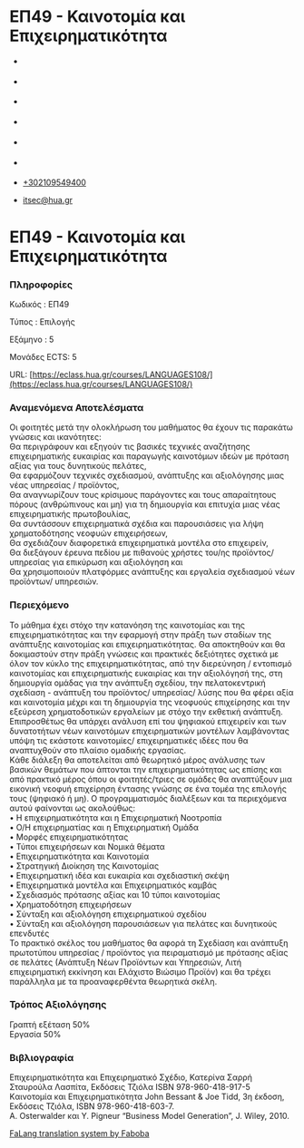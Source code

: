 ΕΠ49 - Καινοτομία και Επιχειρηματικότητα
===============  

*   [](https://www.facebook.com/ditharokopio)
*   [](https://www.youtube.com/channel/UCEHkYirpXF1nSLxDCrfDZ4A)
*   [](https://www.linkedin.com/company/77699385)
*   [](https://www.instagram.com/dithua)

*   [](https://dit.hua.gr/index.php/el/studies/undergraduate-studies?view=article&id=1899:ep261-proegmena-themata-leitourgikon-systematon&catid=93:dit-undergraduate-courses-5)
*   [](https://dit.hua.gr/index.php/en/studies/undergraduate-studies?view=article&id=1899:ep261-advanced-topics-in-operating-systems&catid=93:dit-undergraduate-courses-5)

*   [+302109549400](tel:+302109549400)
*   [itsec@hua.gr](mailto:itsec@hua.gr)

ΕΠ49 - Καινοτομία και Επιχειρηματικότητα
========================================

### Πληροφορίες

Κωδικός : ΕΠ49

Τύπος : Επιλογής

Εξάμηνο : 5

Μονάδες ECTS: 5

URL: [https://eclass.hua.gr/courses/LANGUAGES108/](https://eclass.hua.gr/courses/LANGUAGES108/)

### Αναμενόμενα Αποτελέσματα

Οι φοιτητές μετά την ολοκλήρωση του μαθήματος θα έχουν τις παρακάτω γνώσεις και ικανότητες:  
Θα περιγράφουν και εξηγούν τις βασικές τεχνικές αναζήτησης επιχειρηματικής ευκαιρίας και παραγωγής καινοτόμων ιδεών με πρόταση αξίας για τους δυνητικούς πελάτες,  
Θα εφαρμόζουν τεχνικές σχεδιασμού, ανάπτυξης και αξιολόγησης μιας νέας υπηρεσίας / προϊόντος,  
Θα αναγνωρίζουν τους κρίσιμους παράγοντες και τους απαραίτητους πόρους (ανθρώπινους και μη) για τη δημιουργία και επιτυχία μιας νέας επιχειρηματικής πρωτοβουλίας,  
Θα συντάσσουν επιχειρηματικά σχέδια και παρουσιάσεις για λήψη χρηματοδότησης νεοφυών επιχειρήσεων,  
Θα σχεδιάζουν διαφορετικά επιχειρηματικά μοντέλα στο επιχειρείν,  
Θα διεξάγουν έρευνα πεδίου με πιθανούς χρήστες του/ης προϊόντος/υπηρεσίας για επικύρωση και αξιολόγηση και  
Θα χρησιμοποιούν πλατφόρμες ανάπτυξης και εργαλεία σχεδιασμού νέων προϊόντων/ υπηρεσιών.

### Περιεχόμενο

Το μάθημα έχει στόχο την κατανόηση της καινοτομίας και της επιχειρηματικότητας και την εφαρμογή στην πράξη των σταδίων της ανάπτυξης καινοτομίας και επιχειρηματικότητας. Θα αποκτηθούν και θα δοκιμαστούν στην πράξη γνώσεις και πρακτικές δεξιότητες σχετικά με όλον τον κύκλο της επιχειρηματικότητας, από την διερεύνηση / εντοπισμό καινοτομίας και επιχειρηματικής ευκαιρίας και την αξιολόγησή της, στη δημιουργία ομάδας για την ανάπτυξη σχεδίου, την πελατοκεντρική σχεδίαση - ανάπτυξη του προϊόντος/ υπηρεσίας/ λύσης που θα φέρει αξία και καινοτομία μέχρι και τη δημιουργία της νεοφυούς επιχείρησης και την εξεύρεση χρηματοδοτικών εργαλείων με στόχο την εκθετική ανάπτυξη. Επιπροσθέτως θα υπάρχει ανάλυση επί του ψηφιακού επιχειρείν και των δυνατοτήτων νέων καινοτόμων επιχειρηματικών μοντέλων λαμβάνοντας υπόψη τις εκάστοτε καινοτομίες/ επιχειρηματικές ιδέες που θα αναπτυχθούν στο πλαίσιο ομαδικής εργασίας.  
Kάθε διάλεξη θα αποτελείται από θεωρητικό μέρος ανάλυσης των βασικών θεμάτων που άπτονται την επιχειρηματικότητας ως επίσης και από πρακτικό μέρος όπου οι φοιτητές/τριες σε ομάδες θα αναπτύξουν μια εικονική νεοφυή επιχείρηση έντασης γνώσης σε ένα τομέα της επιλογής τους (ψηφιακό ή μη). Ο προγραμματισμός διαλέξεων και τα περιεχόμενα αυτού φαίνονται ως ακολούθως:  
• Η επιχειρηματικότητα και η Επιχειρηματική Νοοτροπία  
• Ο/Η επιχειρηματίας και η Επιχειρηματική Ομάδα  
• Μορφές επιχειρηματικότητας  
• Τύποι επιχειρήσεων και Νομικά θέματα  
• Επιχειρηματικότητα και Καινοτομία  
• Στρατηγική Διοίκηση της Καινοτομίας  
• Επιχειρηματική ιδέα και ευκαιρία και σχεδιαστική σκέψη  
• Επιχειρηματικά μοντέλα και Επιχειρηματικός καμβάς  
• Σχεδιασμός πρότασης αξίας και 10 τύποι καινοτομίας  
• Χρηματοδότηση επιχειρήσεων  
• Σύνταξη και αξιολόγηση επιχειρηματικού σχεδίου  
• Σύνταξη και αξιολόγηση παρουσιάσεων για πελάτες και δυνητικούς επενδυτές  
To πρακτικό σκέλος του μαθήματος θα αφορά τη Σχεδίαση και ανάπτυξη πρωτοτύπου υπηρεσίας / προϊόντος για πειραματισμό με πρότασης αξίας σε πελάτες (Ανάπτυξη Νέων Προϊόντων και Υπηρεσιών, Λιτή επιχειρηματική εκκίνηση και Ελάχιστο Βιώσιμο Προϊόν) και θα τρέχει παράλληλα με τα προαναφερθέντα θεωρητικά σκέλη.

### Τρόπος Αξιολόγησης

Γραπτή εξέταση 50%  
Εργασία 50%

### Βιβλιογραφία

Επιχειρηματικότητα και Επιχειρηματικό Σχέδιο, Κατερίνα Σαρρή Σταυρούλα Λασπίτα, Εκδόσεις Τζιόλα ISBN 978-960-418-917-5  
Kαινοτομία και Επιχειρηματικότητα John Bessant & Joe Tidd, 3η έκδοση, Εκδόσεις Τζιόλα, ISBN 978-960-418-603-7.  
A. Osterwalder και Y. Pigneur “Business Model Generation”, J. Wiley, 2010.

[FaLang translation system by Faboba](http://www.faboba.com/ "Faboba : Création de composantJoomla")

[](https://dit.hua.gr/index.php/el/studies/undergraduate-studies?view=article&id=1892:ep49-kainotomia-kai-epicheirematikoteta&catid=93#)